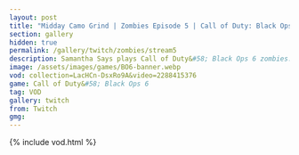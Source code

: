 ```yaml
---
layout: post
title: "Midday Camo Grind | Zombies Episode 5 | Call of Duty: Black Ops 6"
section: gallery
hidden: true
permalink: /gallery/twitch/zombies/stream5
description: Samantha Says plays Call of Duty&#58; Black Ops 6 zombies. Episode 5.
image: /assets/images/games/BO6-banner.webp
vod: collection=LacHCn-DsxRo9A&video=2288415376
game: Call of Duty&#58; Black Ops 6
tag: VOD
gallery: twitch
from: Twitch
gmg:
---
```

{% include vod.html %}